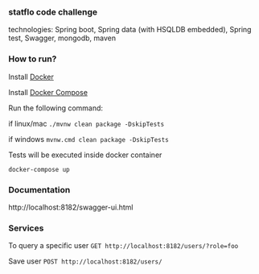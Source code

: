 ### statflo code challenge
technologies: Spring boot, Spring data (with HSQLDB embedded), Spring test, Swagger, mongodb, maven

### How to run?

Install [Docker](https://www.docker.com/)

Install [Docker Compose](https://docs.docker.com/compose/)

Run the following command:

if linux/mac
```./mvnw clean package -DskipTests```

if windows
```mvnw.cmd clean package -DskipTests```

Tests will be executed inside docker container

```docker-compose up```

### Documentation
http://localhost:8182/swagger-ui.html

### Services 
To query a specific user
```GET http://localhost:8182/users/?role=foo ```

Save user
```POST http://localhost:8182/users/```
